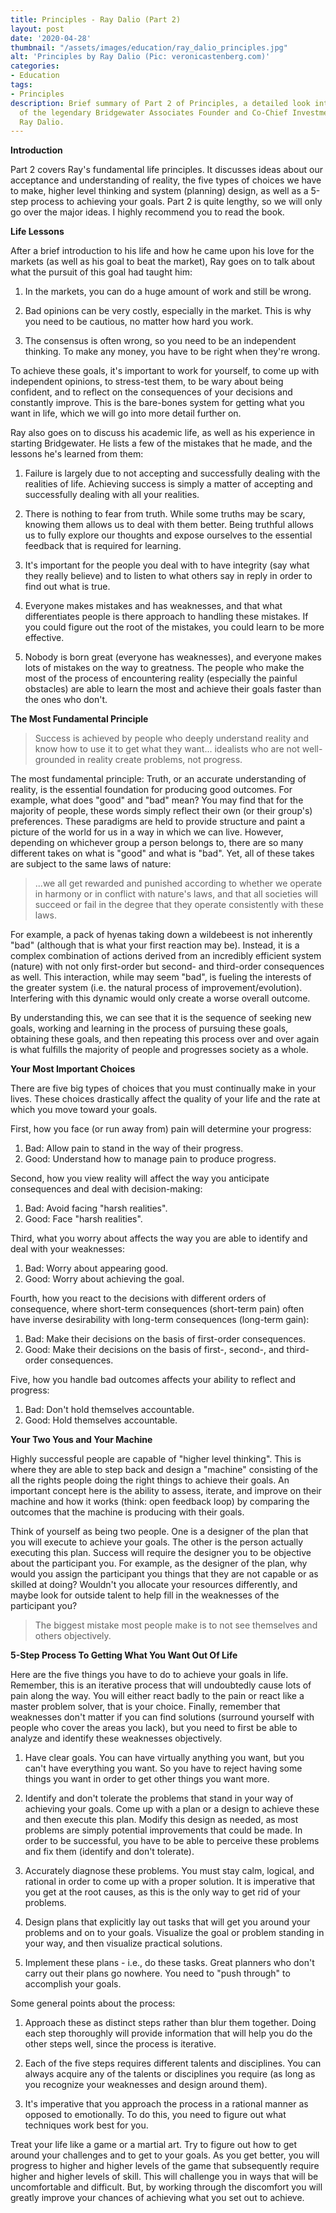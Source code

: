 ```yaml
---
title: Principles - Ray Dalio (Part 2)
layout: post
date: '2020-04-28'
thumbnail: "/assets/images/education/ray_dalio_principles.jpg"
alt: 'Principles by Ray Dalio (Pic: veronicastenberg.com)'
categories:
- Education
tags:
- Principles
description: Brief summary of Part 2 of Principles, a detailed look into the mind
  of the legendary Bridgewater Associates Founder and Co-Chief Investment Officer
  Ray Dalio.
---
```


**Introduction**

Part 2 covers Ray's fundamental life principles. It discusses ideas about our acceptance and understanding of reality, the five types of choices we have to make, higher level thinking and system (planning) design, as well as a 5-step process to achieving your goals. Part 2 is quite lengthy, so we will only go over the major ideas. I highly recommend you to read the book.

**Life Lessons**

After a brief introduction to his life and how he came upon his love for the markets (as well as his goal to beat the market), Ray goes on to talk about what the pursuit of this goal had taught him:

1. In the markets, you can do a huge amount of work and still be wrong.

2. Bad opinions can be very costly, especially in the market. This is why you need to be cautious, no matter how hard you work.

3. The consensus is often wrong, so you need to be an independent thinking. To make any money, you have to be right when they're wrong.

To achieve these goals, it's important to work for yourself, to come up with independent opinions, to stress-test them, to be wary about being confident, and to reflect on the consequences of your decisions and constantly improve. This is the bare-bones system for getting what you want in life, which we will go into more detail further on.

Ray also goes on to discuss his academic life, as well as his experience in starting Bridgewater. He lists a few of the mistakes that he made, and the lessons he's learned from them:

1. Failure is largely due to not accepting and successfully dealing with the realities of life. Achieving success is simply a matter of accepting and successfully dealing with all your realities.

2. There is nothing to fear from truth. While some truths may be scary, knowing them allows us to deal with them better. Being truthful allows us to fully explore our thoughts and expose ourselves to the essential feedback that is required for learning.

3. It's important for the people you deal with to have integrity (say what they really believe) and to listen to what others say in reply in order to find out what is true.

4. Everyone makes mistakes and has weaknesses, and that what differentiates people is there approach to handling these mistakes. If you could figure out the root of the mistakes, you could learn to be more effective.

5. Nobody is born great (everyone has weaknesses), and everyone makes lots of mistakes on the way to greatness. The people who make the most of the process of encountering reality (especially the painful obstacles) are able to learn the most and achieve their goals faster than the ones who don't.

**The Most Fundamental Principle**

<blockquote>Success is achieved by people who deeply understand reality and know how to use it to get what they want... idealists who are not well-grounded in reality create problems, not progress.</blockquote>

The most fundamental principle: Truth, or an accurate understanding of reality, is the essential foundation for producing good outcomes. For example, what does "good" and "bad" mean? You may find that for the majority of people, these words simply reflect their own (or their group's) preferences. These paradigms are held to provide structure and paint a picture of the world for us in a way in which we can live. However, depending on whichever group a person belongs to, there are so many different takes on what is "good" and what is "bad". Yet, all of these takes are subject to the same laws of nature:

<blockquote>...we all get rewarded and punished according to whether we operate in harmony or in conflict with nature's laws, and that all societies will succeed or fail in the degree that they operate consistently with these laws.</blockquote>

For example, a pack of hyenas taking down a wildebeest is not inherently "bad" (although that is what your first reaction may be). Instead, it is a complex combination of actions derived from an incredibly efficient system (nature) with not only first-order but second- and third-order consequences as well. This interaction, while may seem "bad", is fueling the interests of the greater system (i.e. the natural process of improvement/evolution). Interfering with this dynamic would only create a worse overall outcome.

By understanding this, we can see that it is the sequence of seeking new goals, working and learning in the process of pursuing these goals, obtaining these goals, and then repeating this process over and over again is what fulfills the majority of people and progresses society as a whole.


**Your Most Important Choices**

There are five big types of choices that you must continually make in your lives. These choices drastically affect the quality of your life and the rate at which you move toward your goals.

First, how you face (or run away from) pain will determine your progress:
1. Bad: Allow pain to stand in the way of their progress.
2. Good: Understand how to manage pain to produce progress.

Second, how you view reality will affect the way you anticipate consequences and deal with decision-making:
1. Bad: Avoid facing "harsh realities".
2. Good: Face "harsh realities".

Third, what you worry about affects the way you are able to identify and deal with your weaknesses:
1. Bad: Worry about appearing good.
2. Good: Worry about achieving the goal.

Fourth, how you react to the decisions with different orders of consequence, where short-term consequences (short-term pain) often have inverse desirability with long-term consequences (long-term gain):
1. Bad: Make their decisions on the basis of first-order consequences.
2. Good: Make their decisions on the basis of first-, second-, and third-order consequences.

Five, how you handle bad outcomes affects your ability to reflect and progress:
1. Bad: Don't hold themselves accountable.
2. Good: Hold themselves accountable.

**Your Two Yous and Your Machine**

Highly successful people are capable of "higher level thinking". This is where they are able to step back and design a "machine" consisting of the all the rights people doing the right things to achieve their goals. An important concept here is the ability to assess, iterate, and improve on their machine and how it works (think: open feedback loop) by comparing the outcomes that the machine is producing with their goals.

Think of yourself as being two people. One is a designer of the plan that you will execute to achieve your goals. The other is the person actually executing this plan. Success will require the designer you to be objective about the participant you. For example, as the designer of the plan, why would you assign the participant you things that they are not capable or as skilled at doing? Wouldn't you allocate your resources differently, and maybe look for outside talent to help fill in the weaknesses of the participant you?

<blockquote>The biggest mistake most people make is to not see themselves and others objectively.</blockquote>

**5-Step Process To Getting What You Want Out Of Life**

Here are the five things you have to do to achieve your goals in life. Remember, this is an iterative process that will undoubtedly cause lots of pain along the way. You will either react badly to the pain or react like a master problem solver, that is your choice. Finally, remember that weaknesses don't matter if you can find solutions (surround yourself with people who cover the areas you lack), but you need to first be able to analyze and identify these weaknesses objectively.

1. Have clear goals. You can have virtually anything you want, but you can't have everything you want. So you have to reject having some things you want in order to get other things you want more. 

2. Identify and don't tolerate the problems that stand in your way of achieving your goals. Come up with a plan or a design to achieve these and then execute this plan. Modify this design as needed, as most problems are simply potential improvements that could be made. In order to be successful, you have to be able to perceive these problems and fix them (identify and don't tolerate).

3. Accurately diagnose these problems. You must stay calm, logical, and rational in order to come up with a proper solution. It is imperative that you get at the root causes, as this is the only way to get rid of your problems.

4. Design plans that explicitly lay out tasks that will get you around your problems and on to your goals. Visualize the goal or problem standing in your way, and then visualize practical solutions.

5. Implement these plans - i.e., do these tasks. Great planners who don't carry out their plans go nowhere. You need to "push through" to accomplish your goals.

Some general points about the process:
1. Approach these as distinct steps rather than blur them together. Doing each step thoroughly will provide information that will help you do the other steps well, since the process is iterative.

2. Each of the five steps requires different talents and disciplines. You can always acquire any of the talents or disciplines you require (as long as you recognize your weaknesses and design around them).

3. It's imperative that you approach the process in a rational manner as opposed to emotionally. To do this, you need to figure out what techniques work best for you.

Treat your life like a game or a martial art. Try to figure out how to get around your challenges and to get to your goals. As you get better, you will progress to higher and higher levels of the game that subsequently require higher and higher levels of skill. This will challenge you in ways that will be uncomfortable and difficult. But, by working through the discomfort you will greatly improve your chances of achieving what you set out to achieve.
